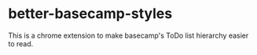 # better-basecamp-styles
This is a chrome extension to make basecamp's ToDo list hierarchy easier to read.

